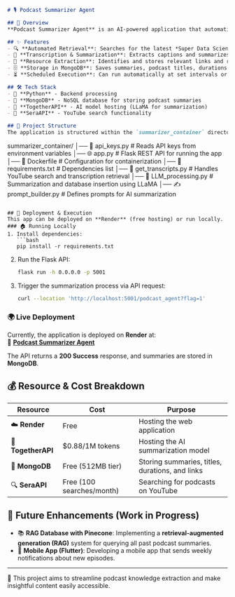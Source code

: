 ```markdown
# 🎙️ Podcast Summarizer Agent

## 🚀 Overview
**Podcast Summarizer Agent** is an AI-powered application that automatically retrieves, transcribes, and summarizes the latest episodes of the *Super Data Science Podcast* from YouTube. It extracts key resources from each episode and stores them in a **MongoDB** database.

## ✨ Features
- 🔍 **Automated Retrieval**: Searches for the latest *Super Data Science Podcast* episodes on YouTube.
- 📝 **Transcription & Summarization**: Extracts captions and summarizes key points using an AI model.
- 🔗 **Resource Extraction**: Identifies and stores relevant links and references from the episode.
- 🗄️ **Storage in MongoDB**: Saves summaries, podcast titles, durations, and YouTube links in a NoSQL database.
- ⏳ **Scheduled Execution**: Can run automatically at set intervals or be triggered via API.

## 🛠️ Tech Stack
- 🐍 **Python** - Backend processing
- 🍃 **MongoDB** - NoSQL database for storing podcast summaries
- 🤖 **TogetherAPI** - AI model hosting (LLaMA for summarization)
- 🔎 **SeraAPI** - YouTube search functionality

## 📂 Project Structure
The application is structured within the `summarizer_container` directory:

```
summarizer_container/
│── 🔑 api_keys.py          # Reads API keys from environment variables
│── 🌐 app.py               # Flask REST API for running the app
│── 🐳 Dockerfile           # Configuration for containerization
│── 📜 requirements.txt     # Dependencies list
│── 🎥 get_transcripts.py   # Handles YouTube search and transcription retrieval
│── 🤖 LLM_processing.py    # Summarization and database insertion using LLaMA
│── ✍️ prompt_builder.py    # Defines prompts for AI summarization
```

## 🚀 Deployment & Execution
This app can be deployed on **Render** (free hosting) or run locally.  
### 🏠 Running Locally
1. Install dependencies:  
   ```bash
   pip install -r requirements.txt
   ```
2. Run the Flask API:  
   ```bash
   flask run -h 0.0.0.0 -p 5001
   ```
3. Trigger the summarization process via API request:  
   ```bash
   curl --location 'http://localhost:5001/podcast_agent?flag=1'
   ```

### 🌍 Live Deployment
Currently, the application is deployed on **Render** at:  
🔗 **[Podcast Summarizer Agent](https://podcast-summarizer-agent.onrender.com/)**  

The API returns a **200 Success** response, and summaries are stored in **MongoDB**.

## 💰 Resource & Cost Breakdown
| Resource     | Cost               | Purpose                                         |
|-------------|--------------------|-------------------------------------------------|
| ☁️ **Render**  | Free               | Hosting the web application                     |
| 🤖 **TogetherAPI** | $0.88/1M tokens | Hosting the AI summarization model              |
| 🍃 **MongoDB** | Free (512MB tier)  | Storing summaries, titles, durations, and links |
| 🔍 **SeraAPI** | Free (100 searches/month) | Searching for podcasts on YouTube |

## 🔮 Future Enhancements (Work in Progress)
- 📚 **RAG Database with Pinecone**: Implementing a **retrieval-augmented generation (RAG)** system for querying all past podcast summaries.
- 📱 **Mobile App (Flutter)**: Developing a mobile app that sends weekly notifications about new episodes.

---
🎯 This project aims to streamline podcast knowledge extraction and make insightful content easily accessible.
```
